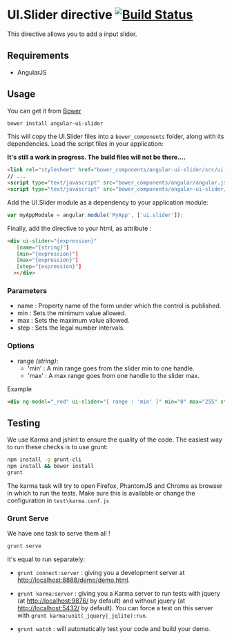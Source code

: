 # UI.Slider directive [![Build Status](https://travis-ci.org/angular-ui/ui-slider.png)](https://travis-ci.org/angular-ui/ui-slider)

This directive allows you to add a input slider.

## Requirements

- AngularJS

## Usage

You can get it from [Bower](http://bower.io/)

```sh
bower install angular-ui-slider
```

This will copy the UI.Slider files into a `bower_components` folder, along with its dependencies. Load the script files in your application:

**It's still a work in progress. The build files will not be there....**

```html
<link rel="stylesheet" href="bower_components/angular-ui-slider/src/ui-slider.css" />
// ...
<script type="text/javascript" src="bower_components/angular/angular.js"></script>
<script type="text/javascript" src="bower_components/angular-ui-slider/src/ui-slider.js"></script>
```

Add the UI.Slider module as a dependency to your application module:

```javascript
var myAppModule = angular.module('MyApp', ['ui.slider']);
```

Finally, add the directive to your html,
as attribute :

```html
<div ui-slider="{expression}"
   [name="{string}"]
   [min="{expression}"]
   [max="{expression}"]
   [step="{expression}"]
  ></div>
```

### Parameters

* name : Property name of the form under which the control is published.
* min : Sets the minimum value allowed.
* max : Sets the maximum value allowed.
* step : Sets the legal number intervals.

### Options

* range _(string)_:
  * 'min' : A min range goes from the slider min to one handle.
  * 'max' : A max range goes from one handle to the slider max.

Example

```xml
<div ng-model="_red" ui-slider="{ range : 'min' }" min="0" max="255" step="1"></div>
```


## Testing

We use Karma and jshint to ensure the quality of the code.  The easiest way to run these checks is to use grunt:

```sh
npm install -g grunt-cli
npm install && bower install
grunt
```

The karma task will try to open Firefox, PhantomJS and Chrome as browser in which to run the tests.  Make sure this is available or change the configuration in `test\karma.conf.js`


### Grunt Serve

We have one task to serve them all !

```sh
grunt serve
```

It's equal to run separately:

* `grunt connect:server` : giving you a development server at [http://localhost:8888/demo/demo.html](http://localhost:8888/demo/demo.html).

* `grunt karma:server` : giving you a Karma server to run tests with jquery (at [http://localhost:9876/](http://localhost:9876/) by default) and  without jquery (at [http://localhost:5432/](http://localhost:5432/) by default). You can force a test on this server with `grunt karma:unit(_jquery|_jqlite):run`.

* `grunt watch` : will automatically test your code and build your demo.